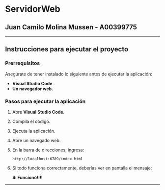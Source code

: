 # ServidorWeb

## Juan Camilo Molina Mussen - A00399775

---

##  Instrucciones para ejecutar el proyecto  

### Prerrequisitos  
Asegúrate de tener instalado lo siguiente antes de ejecutar la aplicación:  
- **Visual Studio Code** .  
- **Un navegador web**.  

###  Pasos para ejecutar la aplicación  
1. Abre **Visual Studio Code**.  
2. Compila el código.  
3. Ejecuta la aplicación.  
4. Abre un navegado web.  
5. En la barra de direcciones, ingresa:  
   ```  
   http://localhost:6789/index.html  
   ```  
6. Si todo funciona correctamente, deberías ver en pantalla el mensaje:  

   **Si Funcionó!!!!**  

---
